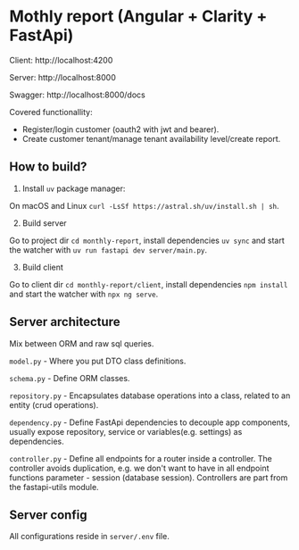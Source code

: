 # Mothly report (Angular + Clarity + FastApi)

Client: http://localhost:4200

Server: http://localhost:8000

Swagger: http://localhost:8000/docs

Covered functionallity:
* Register/login customer (oauth2 with jwt and bearer).
* Create customer tenant/manage tenant availability level/create report.

## How to build?

1. Install `uv` package manager:

On macOS and Linux `curl -LsSf https://astral.sh/uv/install.sh | sh`.

2. Build server

Go to project dir `cd monthly-report`, install dependencies `uv sync` and start
the watcher with `uv run fastapi dev server/main.py`.

3. Build client

Go to client dir `cd monthly-report/client`, install dependencies `npm install`
and start the watcher with `npx ng serve`.

## Server architecture

Mix between ORM and raw sql queries.

`model.py` - Where you put DTO class definitions.

`schema.py` - Define ORM classes.

`repository.py` - Encapsulates database operations into a class, related to an entity
(crud operations).

`dependency.py` - Define FastApi dependencies to decouple app components, usually expose
repository, service or variables(e.g. settings) as dependencies.

`controller.py` - Define all endpoints for a router inside a controller. The controller
avoids duplication, e.g. we don't want to have in all endpoint functions parameter - session (database session). Controllers are part from the fastapi-utils module.

## Server config

All configurations reside in `server/.env` file.

